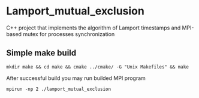 # Lamport_mutual_exclusion
C++ project that implements the algorithm of Lamport timestamps and MPI-based mutex for processes synchronization

## Simple make build
```
mkdir make && cd make && cmake ../cmake/ -G "Unix Makefiles" && make
```
After successful build you may run builded MPI program
```
mpirun -np 2 ./lamport_mutual_exclusion
```
